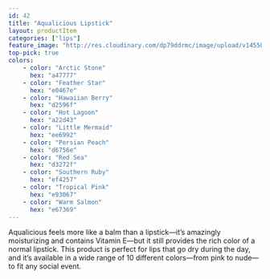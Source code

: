 ```yaml
---
id: 42
title: "Aqualicious Lipstick"
layout: productItem
categories: ["lips"]
feature_image: "http://res.cloudinary.com/dp79ddrmc/image/upload/v1455006447/products/aqualicious.jpg"
top-pick: true
colors:
    - color: "Arctic Stone"
      hex: "a47777"
    - color: "Feather Star"
      hex: "e0467e"
    - color: "Hawaiian Berry"
      hex: "d2596f"
    - color: "Hot Lagoon"
      hex: "a22d43"
    - color: "Little Mermaid"
      hex: "ee6992"
    - color: "Persian Peach"
      hex: "d6756e"
    - color: "Red Sea"
      hex: "d3272f"
    - color: "Southern Ruby"
      hex: "ef4257"
    - color: "Tropical Pink"
      hex: "e93067"
    - color: "Warm Salmon"
      hex: "e67369"
---
```

Aqualicious feels more like a balm than a lipstick—it’s amazingly moisturizing and contains Vitamin E—but it still provides the rich color of a normal lipstick. This product is perfect for lips that go dry during the day, and it’s available in a wide range of 10 different colors—from pink to nude—to fit any social event.